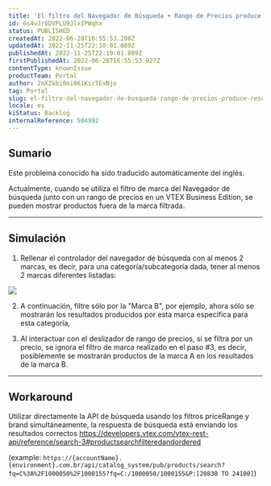 ```yaml
---
title: 'El filtro del Navegador de Búsqueda + Rango de Precios produce resultados incorrectos'
id: 6s4vJr6DVPLU9JlxIPWqhx
status: PUBLISHED
createdAt: 2022-06-28T16:55:53.208Z
updatedAt: 2022-11-25T22:10:01.089Z
publishedAt: 2022-11-25T22:10:01.089Z
firstPublishedAt: 2022-06-28T16:55:53.927Z
contentType: knownIssue
productTeam: Portal
author: 2mXZkbi0oi061KicTExNjo
tag: Portal
slug: el-filtro-del-navegador-de-busqueda-rango-de-precios-produce-resultados-incorrectos
locale: es
kiStatus: Backlog
internalReference: 504992
---
```


## Sumario

<div class="alert alert-info">
  <p>Este problema conocido ha sido traducido automáticamente del inglés.</p>
</div>


Actualmente, cuando se utiliza el filtro de marca del Navegador de búsqueda junto con un rango de precios en un VTEX Business Edition, se pueden mostrar productos fuera de la marca filtrada.



* * *




## Simulación


1) Rellenar el controlador del navegador de búsqueda con al menos 2 marcas, es decir, para una categoría/subcategoría dada, tener al menos 2 marcas diferentes listadas:

 ![](https://vtexhelp.zendesk.com/attachments/token/2lJXG553wVxO5DU4GKifG7IlI/?name=inline-447748464.png)

2) A continuación, filtre sólo por la "Marca B", por ejemplo, ahora sólo se mostrarán los resultados producidos por esta marca específica para esta categoría,

3) Al interactuar con el deslizador de rango de precios, si se filtra por un precio, se ignora el filtro de marca realizado en el paso #3, es decir, posiblemente se mostrarán productos de la marca A en los resultados de la marca B.



* * *




## Workaround


Utilizar directamente la API de búsqueda usando los filtros priceRange y brand simultáneamente, la respuesta de búsqueda está enviando los resultados correctos
https://developers.vtex.com/vtex-rest-api/reference/search-3#productsearchfilteredandordered

(example: `https://{accountName}.{environment}.com.br/api/catalog_system/pub/products/search?fq=C%3A%2F1000050%2F1000155?fq=C:/1000050/1000155&P:[20830 TO 24100]`)

